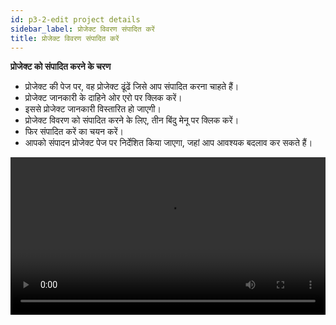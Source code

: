 ```yaml
---
id: p3-2-edit project details
sidebar_label: प्रोजेक्ट विवरण संपादित करें
title: प्रोजेक्ट विवरण संपादित करें
---
```


**प्रोजेक्ट को संपादित करने के चरण**
- प्रोजेक्ट की पेज पर, वह प्रोजेक्ट ढूंढें जिसे आप संपादित करना चाहते हैं।
- प्रोजेक्ट जानकारी के दाहिने ओर एरो पर क्लिक करें।
- इससे प्रोजेक्ट जानकारी विस्तारित हो जाएगी।
- प्रोजेक्ट विवरण को संपादित करने के लिए, तीन बिंदु मेनू पर क्लिक करें।
- फिर संपादित करें का चयन करें।
- आपको संपादन प्रोजेक्ट पेज पर निर्देशित किया जाएगा, जहां आप आवश्यक बदलाव कर सकते हैं।

<video controls src="/assets/editing-project.mov" width="100%" type="video/mov"/>

पिछले निर्देशों की पालना करने से, आपको ऐप के प्रोजेक्ट संपादित करें पृष्ठ पर पहुँचाया जाएगा।
प्रोजेक्ट संपादित करें स्क्रीन पर एक और दिलचस्प सुविधा है, जो उन्नत सेटिंग्स कहलाती है।